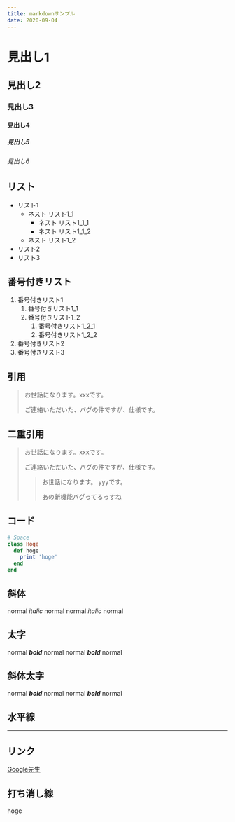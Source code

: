 ```yaml
---
title: markdownサンプル
date: 2020-09-04
---
```

# 見出し1
## 見出し2
### 見出し3
#### 見出し4
##### 見出し5
###### 見出し6

## リスト
- リスト1
    - ネスト リスト1_1
        - ネスト リスト1_1_1
        - ネスト リスト1_1_2
    - ネスト リスト1_2
- リスト2
- リスト3

## 番号付きリスト
1. 番号付きリスト1
    1. 番号付きリスト1_1
    1. 番号付きリスト1_2
        1. 番号付きリスト1_2_1
        1. 番号付きリスト1_2_2
1. 番号付きリスト2
1. 番号付きリスト3


## 引用
> お世話になります。xxxです。
> 
> ご連絡いただいた、バグの件ですが、仕様です。

## 二重引用
> お世話になります。xxxです。
> 
> ご連絡いただいた、バグの件ですが、仕様です。
>> お世話になります。 yyyです。
>> 
>> あの新機能バグってるっすね

## コード

```ruby
# Space
class Hoge
  def hoge
    print 'hoge'
  end
end
```

## 斜体
normal *italic* normal
normal _italic_ normal

## 太字
normal ***bold*** normal
normal ___bold___ normal

## 斜体太字
normal ***bold*** normal
normal ___bold___ normal

## 水平線
---

## リンク
[Google先生](https://www.google.co.jp/)

## 打ち消し線
~~hoge~~
